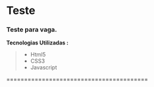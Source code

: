 # Teste

### Teste para vaga.

**Tecnologias Utilizadas :**

>* Html5
>* CSS3
>* Javascript

========================================

